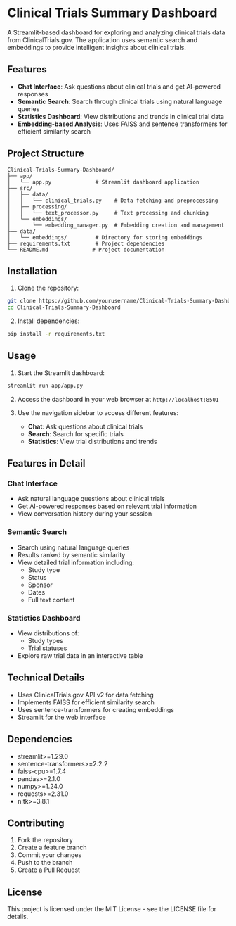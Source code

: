 # Clinical Trials Summary Dashboard

A Streamlit-based dashboard for exploring and analyzing clinical trials data from ClinicalTrials.gov. The application uses semantic search and embeddings to provide intelligent insights about clinical trials.

## Features

- **Chat Interface**: Ask questions about clinical trials and get AI-powered responses
- **Semantic Search**: Search through clinical trials using natural language queries
- **Statistics Dashboard**: View distributions and trends in clinical trial data
- **Embedding-based Analysis**: Uses FAISS and sentence transformers for efficient similarity search

## Project Structure

```
Clinical-Trials-Summary-Dashboard/
├── app/
│   └── app.py              # Streamlit dashboard application
├── src/
│   ├── data/
│   │   └── clinical_trials.py    # Data fetching and preprocessing
│   ├── processing/
│   │   └── text_processor.py     # Text processing and chunking
│   └── embeddings/
│       └── embedding_manager.py  # Embedding creation and management
├── data/
│   └── embeddings/         # Directory for storing embeddings
├── requirements.txt        # Project dependencies
└── README.md              # Project documentation
```

## Installation

1. Clone the repository:
```bash
git clone https://github.com/yourusername/Clinical-Trials-Summary-Dashboard.git
cd Clinical-Trials-Summary-Dashboard
```

2. Install dependencies:
```bash
pip install -r requirements.txt
```

## Usage

1. Start the Streamlit dashboard:
```bash
streamlit run app/app.py
```

2. Access the dashboard in your web browser at `http://localhost:8501`

3. Use the navigation sidebar to access different features:
   - **Chat**: Ask questions about clinical trials
   - **Search**: Search for specific trials
   - **Statistics**: View trial distributions and trends

## Features in Detail

### Chat Interface
- Ask natural language questions about clinical trials
- Get AI-powered responses based on relevant trial information
- View conversation history during your session

### Semantic Search
- Search using natural language queries
- Results ranked by semantic similarity
- View detailed trial information including:
  - Study type
  - Status
  - Sponsor
  - Dates
  - Full text content

### Statistics Dashboard
- View distributions of:
  - Study types
  - Trial statuses
- Explore raw trial data in an interactive table

## Technical Details

- Uses ClinicalTrials.gov API v2 for data fetching
- Implements FAISS for efficient similarity search
- Uses sentence-transformers for creating embeddings
- Streamlit for the web interface

## Dependencies

- streamlit>=1.29.0
- sentence-transformers>=2.2.2
- faiss-cpu>=1.7.4
- pandas>=2.1.0
- numpy>=1.24.0
- requests>=2.31.0
- nltk>=3.8.1

## Contributing

1. Fork the repository
2. Create a feature branch
3. Commit your changes
4. Push to the branch
5. Create a Pull Request

## License

This project is licensed under the MIT License - see the LICENSE file for details.